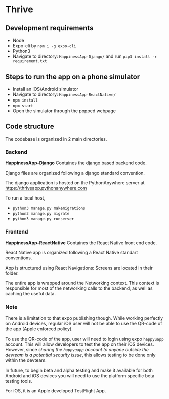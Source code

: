# Thrive

## Development requirements
* Node
* Expo-cli by `npm i -g expo-cli`
* Python3
* Navigate to directory: `HappinessApp-Django/` and run `pip3 install -r requirement.txt`

## Steps to run the app on a phone simulator
* Install an iOS/Android simulator
* Navigate to directory: `HappinessApp-ReactNative/`
* `npm install`
* `npm start`
* Open the simulator through the popped webpage

## Code structure
The codebase is organized in 2 main directories.

### Backend

**HappinessApp-Django** Containes the django based backend code.

Django files are organized following a django standard convention.

The django application is hosted on the PythonAnywhere server at https://thriveapp.pythonanywhere.com

To run a local host,
* `python3 manage.py makemigrations`
* `python3 manage.py migrate`
* `python3 manage.py runserver`

### Frontend

**HappinessApp-ReactNative** Containes the React Native front end code.

React Native app is organized following a React Native standart conventions.

App is structured using React Navigations: Screens are located in their folder.

The entire app is wrapped around the Networking context. This context is responsible for most of the networking calls to the backend, as well as caching the useful data.


### Note

There is a limitation to that expo publishing though. While working perfectly on Android devices, regular iOS user will not be able to use the QR-code of the app (Apple enforced policy). 

To use the QR-code of the app, user will need to login using expo `happyuapp` account. This will allow developers to test the app on their iOS devices. However, since *sharing the `happyuapp` account to anyone outside the devteam is a potential security issue*, this allows testing to be done only within the devteam. 

In future, to begin beta and alpha testing and make it available for both Android and iOS devices you will need to use the platform specific beta testing tools.

For iOS, it is an Apple developed TestFlight App.